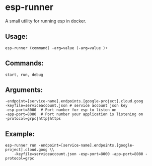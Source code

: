 # esp-runner

A small utility for running esp in docker.

## Usage:

    esp-runner (command) -arg=value (-arg=value )+

## Commands:

	start, run, debug

## Arguments:

    -endpoint=[service-name].endpoints.[google-project].cloud.goog
    -keyfile=serviceaccount.json # service account json key
    -esp-port=8000  # Port number for esp to listen on
    -app-port=8080  # Port number your application is listening on
    -protocol=grpc|http|https

## Example:

    esp-runner run -endpoint=[service-name].endpoints.[google-project].cloud.goog \\
        -keyfile=serviceaccount.json -esp-port=8000 -app-port=8080 -protocol=grpc
